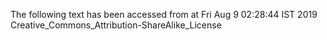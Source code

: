 The following text has been accessed from at Fri Aug 9 02:28:44 IST 2019
Creative_Commons_Attribution-ShareAlike_License
